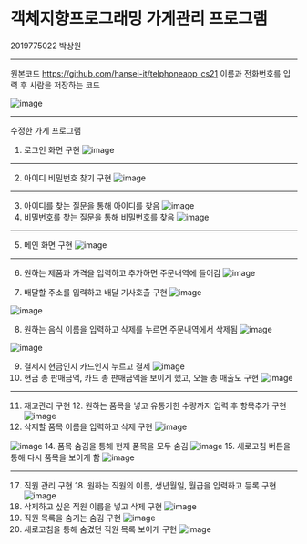 # 객체지향프로그래밍 가게관리 프로그램

2019775022 박상원

---

원본코드
https://github.com/hansei-it/telphoneapp_cs21
이름과 전화번호를 입력 후 사람을 저장하는 코드

![image](https://github.com/wonindev/OOP/assets/100292629/f3d1d550-bb56-48ec-86cb-43df30a3e4b1)

---
수정한 가게 프로그램

1. 로그인 화면 구현
![image](https://github.com/wonindev/OOP/assets/100292629/534284cd-b591-4f41-8a2e-102d3bf3a599)


---

2. 아이디 비밀번호 찾기 구현
![image](https://github.com/wonindev/OOP/assets/100292629/424d4c50-fa7b-4420-9c99-66bfd4b72ac0)

---
3. 아이디를 찾는 질문을 통해 아이디를 찾음
![image](https://github.com/wonindev/OOP/assets/100292629/6e0bb3cc-8017-452c-8274-4bff5124d402)
4. 비밀번호를 찾는 질문을 통해 비밀번호를 찾음
![image](https://github.com/wonindev/OOP/assets/100292629/9893b979-2b96-4c46-ad71-fd7ebf341c7e)

---
5. 메인 화면 구현
![image](https://github.com/wonindev/OOP/assets/100292629/ff4a7344-0e57-414f-9876-9af0a0e8c939)

---
6. 원하는 제품과 가격을 입력하고 추가하면 주문내역에 들어감
![image](https://github.com/wonindev/OOP/assets/100292629/6c184741-e408-4ec1-89fa-39042bb2dafa)

7. 배달할 주소를 입력하고 배달 기사호출 구현
![image](https://github.com/wonindev/OOP/assets/100292629/3389f903-cf96-4638-b2b6-df6fc6d2c037)


![image](https://github.com/wonindev/OOP/assets/100292629/eee68a10-21ba-4b80-9a03-2f077983d2c1)

8. 원하는 음식 이름을 입력하고 삭제를 누르면 주문내역에서 삭제됨
![image](https://github.com/wonindev/OOP/assets/100292629/4dc8f8f2-bb93-477a-a8e5-d4c92e7f215a)

![image](https://github.com/wonindev/OOP/assets/100292629/c2037a1c-5235-4a13-b587-7cea51fc3267)

9. 결제시 현금인지 카드인지 누르고 결제
![image](https://github.com/wonindev/OOP/assets/100292629/11e71985-6f5c-48e2-a1eb-1063e2d68085)
10. 현금 총 판매금액, 카드 총 판매금액을 보이게 했고, 오늘 총 매출도 구현
![image](https://github.com/wonindev/OOP/assets/100292629/adf21b28-e025-4a55-bf80-d0b1800a537f)

---
11. 재고관리 구현 12. 원하는 품목을 넣고 유통기한 수량까지 입력 후 항목추가 구현
![image](https://github.com/wonindev/OOP/assets/100292629/bb3412c1-ef88-4ff1-adf2-e6f7266ae970)
13. 삭제할 품목 이름을 입력하고 삭제 구현
![image](https://github.com/wonindev/OOP/assets/100292629/41f08302-01b6-4fdd-9a25-4468126b50a2)

![image](https://github.com/wonindev/OOP/assets/100292629/65ebd01f-3c5b-47c8-abe0-a13004a79dc2)
14. 품목 숨김을 통해 현재 품목을 모두 숨김
![image](https://github.com/wonindev/OOP/assets/100292629/aad91d42-6553-4c2b-9bce-2baa9e174591)
15. 새로고침 버튼을 통해 다시 품목을 보이게 함
![image](https://github.com/wonindev/OOP/assets/100292629/65ebd01f-3c5b-47c8-abe0-a13004a79dc2)


---
17. 직원 관리 구현 18. 원하는 직원의 이름, 생년월일, 월급을 입력하고 등록 구현 
![image](https://github.com/wonindev/OOP/assets/100292629/37fbef78-7b27-4d0d-b56b-6f8d3f778c4c)
19. 삭제하고 싶은 직원 이름을 넣고 삭제 구현
![image](https://github.com/wonindev/OOP/assets/100292629/d31ab537-41a9-484a-874e-c5301e2a919a)
20. 직원 목록을 숨기는 숨김 구현
![image](https://github.com/wonindev/OOP/assets/100292629/37fbef78-7b27-4d0d-b56b-6f8d3f778c4c)
21. 새로고침을 통해 숨겼던 직원 목록 보이게 구현
![image](https://github.com/wonindev/OOP/assets/100292629/9259340b-3e6d-4d77-9209-9fd621ad2b7a)





